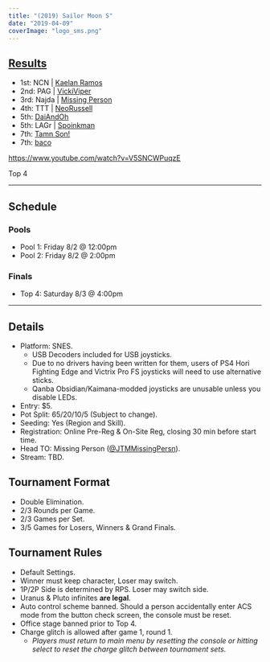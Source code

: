 ```yaml
---
title: "(2019) Sailor Moon S"
date: "2019-04-09"
coverImage: "logo_sms.png"
---
```


## [Results](https://smash.gg/tournament/animevo-2019/events/sailor-moon-s-1/overview)

- 1st: NCN | [Kaelan Ramos](@KaelanRamos)
- 2nd: PAG | [VickiViper](@VickiViperZabel)
- 3rd: Najda | [Missing Person](@JTMMissingPersn)
- 4th: TTT | [NeoRussell](@NeoRussell)
- 5th: [DaiAndOh](@DaiAndOh1)
- 5th: LAGr | [Spoinkman](@DaSpoinkMan)
- 7th: [Tamn Son!](@tamns0n)
- 7th: [baco](@Beikho)

https://www.youtube.com/watch?v=V5SNCWPuqzE

Top 4

* * *

## Schedule

### Pools

- Pool 1: Friday 8/2 @ 12:00pm
- Pool 2: Friday 8/2 @ 2:00pm

### Finals

- Top 4: Saturday 8/3 @ 4:00pm

* * *

## Details

- Platform: SNES.
    - USB Decoders included for USB joysticks.
    - Due to no drivers having been written for them, users of PS4 Hori Fighting Edge and Victrix Pro FS joysticks will need to use alternative sticks.
    - Qanba Obsidian/Kaimana-modded joysticks are unusable unless you disable LEDs.
- Entry: $5.
- Pot Split: 65/20/10/5 (Subject to change).
- Seeding: Yes (Region and Skill).
- Registration: Online Pre-Reg & On-Site Reg, closing 30 min before start time.
- Head TO: Missing Person ([@JTMMissingPersn](https://twitter.com/JTMMissingPersn)).
- Stream: TBD.

## Tournament Format

- Double Elimination.
- 2/3 Rounds per Game.
- 2/3 Games per Set.
- 3/5 Games for Losers, Winners & Grand Finals.

## Tournament Rules

- Default Settings.
- Winner must keep character, Loser may switch.
- 1P/2P Side is determined by RPS. Loser may switch side.
- Uranus & Pluto infinites **are legal**.
- Auto control scheme banned. Should a person accidentally enter ACS mode from the button check screen, the console must be reset.
- Office stage banned prior to Top 4.
- Charge glitch is allowed after game 1, round 1.
    - _Players must return to main menu by resetting the console or hitting select to reset the charge glitch between tournament sets._

